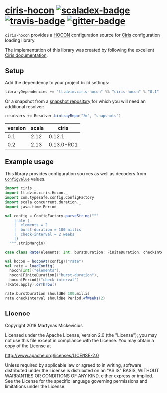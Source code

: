 # [ciris-hocon][] [![scaladex-badge][]][scaladex] [![travis-badge][]][travis] [![gitter-badge][]][gitter]

[ciris-hocon]:        https://github.com/2m/ciris-hocon
[scaladex]:           https://index.scala-lang.org/2m/ciris-hocon
[scaladex-badge]:     https://index.scala-lang.org/2m/ciris-hocon/latest.svg
[travis]:             https://travis-ci.com/2m/ciris-hocon
[travis-badge]:       https://travis-ci.com/2m/ciris-hocon.svg?branch=master
[gitter]:             https://gitter.im/2m/ciris-hocon
[gitter-badge]:       https://badges.gitter.im/2m/ciris-hocon.svg

`ciris-hocon` provides a [HOCON](https://github.com/lightbend/config/blob/master/HOCON.md) configuration source for [Ciris](https://cir.is/) configuration loading library.

The implementation of this library was created by following the excellent [Ciris documentation](https://cir.is/docs/supporting-new-sources).

## Setup

Add the dependency to your project build settings:

```sbt
libraryDependencies += "lt.dvim.ciris-hocon" %% "ciris-hocon" % "0.1"
```

Or a snapshot from a [snapshot repository](https://bintray.com/2m/snapshots/ciris-hocon) for which you will need an additional resolver:

```sbt
resolvers += Resolver.bintrayRepo("2m", "snapshots")
```

| version  | scala | ciris      |
|----------|-------|------------|
| 0.1      | 2.12  | 0.12.1     |
| 0.2      | 2.13  | 0.13.0-RC1 |

## Example usage

This library provides configuration sources as well as decoders from [`ConfigValue`](https://lightbend.github.io/config/latest/api/?com/typesafe/config/ConfigValue.html) values.

```scala
import ciris._
import lt.dvim.ciris.Hocon._
import com.typesafe.config.ConfigFactory
import scala.concurrent.duration._
import java.time.Period

val config = ConfigFactory.parseString("""
    |rate {
    |  elements = 2
    |  burst-duration = 100 millis
    |  check-interval = 2 weeks
    |}
  """.stripMargin)

case class Rate(elements: Int, burstDuration: FiniteDuration, checkInterval: Period)

val hocon = hoconAt(config)("rate")
val rate = loadConfig(
  hocon[Int]("elements"),
  hocon[FiniteDuration]("burst-duration"),
  hocon[Period]("check-interval")
)(Rate.apply).orThrow()

rate.burstDuration shouldBe 100.millis
rate.checkInterval shouldBe Period.ofWeeks(2)
```

## Licence

Copyright 2018 Martynas Mickevičius

Licensed under the Apache License, Version 2.0 (the "License");
you may not use this file except in compliance with the License.
You may obtain a copy of the License at

  http://www.apache.org/licenses/LICENSE-2.0

Unless required by applicable law or agreed to in writing, software
distributed under the License is distributed on an "AS IS" BASIS,
WITHOUT WARRANTIES OR CONDITIONS OF ANY KIND, either express or implied.
See the License for the specific language governing permissions and
limitations under the License.
